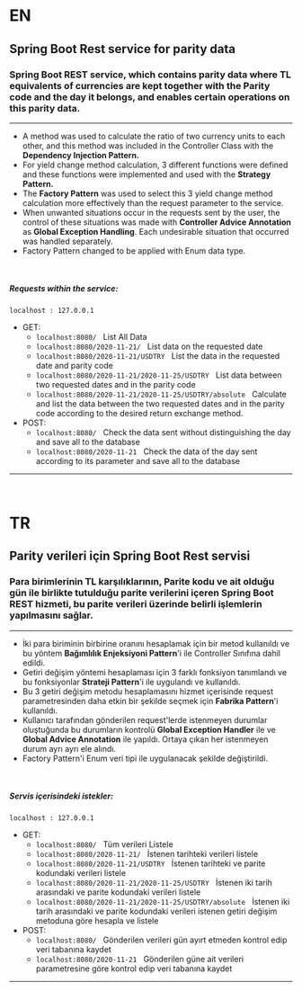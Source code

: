 # EN

## Spring Boot Rest service for parity data
### Spring Boot REST service, which contains parity data where TL equivalents of currencies are kept together with the Parity code and the day it belongs, and enables certain operations on this parity data.

------------------

- A method was used to calculate the ratio of two currency units to each other, and this method was included in the Controller Class with the **Dependency Injection Pattern.**
- For yield change method calculation, 3 different functions were defined and these functions were implemented and used with the **Strategy Pattern.**
- The **Factory Pattern** was used to select this 3 yield change method calculation more effectively than the request parameter to the service.
- When unwanted situations occur in the requests sent by the user, the control of these situations was made with **Controller Advice Annotation** as **Global Exception Handling**. Each undesirable situation that occurred was handled separately.
- Factory Pattern changed to be applied with Enum data type.


&nbsp;


##### Requests within the service:

```
localhost : 127.0.0.1
```

- GET:
  - ```localhost:8080/``` &nbsp; List All Data
  - ```localhost:8080/2020-11-21/``` &nbsp; List data on the requested date
  - ```localhost:8080/2020-11-21/USDTRY``` &nbsp; List the data in the requested date and parity code
  - ```localhost:8080/2020-11-21/2020-11-25/USDTRY``` &nbsp; List data between two requested dates and in the parity code
  - ```localhost:8080/2020-11-21/2020-11-25/USDTRY/absolute``` &nbsp; Calculate and list the data between the two requested dates and in the parity code according to the desired return exchange method.
- POST:
  - ```localhost:8080/``` &nbsp; Check the data sent without distinguishing the day and save all to the database
  - ```localhost:8080/2020-11-21``` &nbsp; Check the data of the day sent according to its parameter and save all to the database

------------------



&nbsp;
&nbsp;



# TR 

## Parity verileri için Spring Boot Rest servisi
### Para birimlerinin TL karşılıklarının, Parite kodu ve ait olduğu gün ile birlikte tutulduğu parite verilerini içeren Spring Boot REST hizmeti, bu parite verileri üzerinde belirli işlemlerin yapılmasını sağlar.

------------------

- İki para biriminin birbirine oranını hesaplamak için bir metod kullanıldı ve bu yöntem **Bağımlılık Enjeksiyoni Pattern**'i ile Controller Sınıfına dahil edildi. 
- Getiri değişim yöntemi hesaplaması için 3 farklı fonksiyon tanımlandı ve bu fonksiyonlar **Strateji Pattern**'i ile uygulandı ve kullanıldı.
- Bu 3 getiri değişim metodu hesaplamasını hizmet içerisinde request parametresinden daha etkin bir şekilde seçmek için **Fabrika Pattern**'i kullanıldı.
- Kullanıcı tarafından gönderilen request'lerde istenmeyen durumlar oluştuğunda bu durumların kontrolü **Global Exception Handler** ile ve **Global Advice Annotation** ile yapıldı. Ortaya çıkan her istenmeyen durum ayrı ayrı ele alındı.
- Factory Pattern'i Enum veri tipi ile uygulanacak şekilde değiştirildi.  


&nbsp;


##### Servis içerisindeki istekler:

```
localhost : 127.0.0.1
```

- GET:
  - ```localhost:8080/``` &nbsp; Tüm verileri Listele
  - ```localhost:8080/2020-11-21/``` &nbsp; İstenen tarihteki verileri listele
  - ```localhost:8080/2020-11-21/USDTRY``` &nbsp; İstenen tarihteki ve parite kodundaki verileri listele
  - ```localhost:8080/2020-11-21/2020-11-25/USDTRY``` &nbsp; İstenen iki tarih arasındaki ve parite kodundaki verileri listele
  - ```localhost:8080/2020-11-21/2020-11-25/USDTRY/absolute``` &nbsp; İstenen iki tarih arasındaki ve parite kodundaki verileri istenen getiri değişim metoduna göre hesapla ve listele
- POST:
  - ```localhost:8080/``` &nbsp; Gönderilen verileri gün ayırt etmeden kontrol edip veri tabanına kaydet
  - ```localhost:8080/2020-11-21``` &nbsp; Gönderilen güne ait verileri parametresine göre kontrol edip veri tabanına kaydet

------------------
